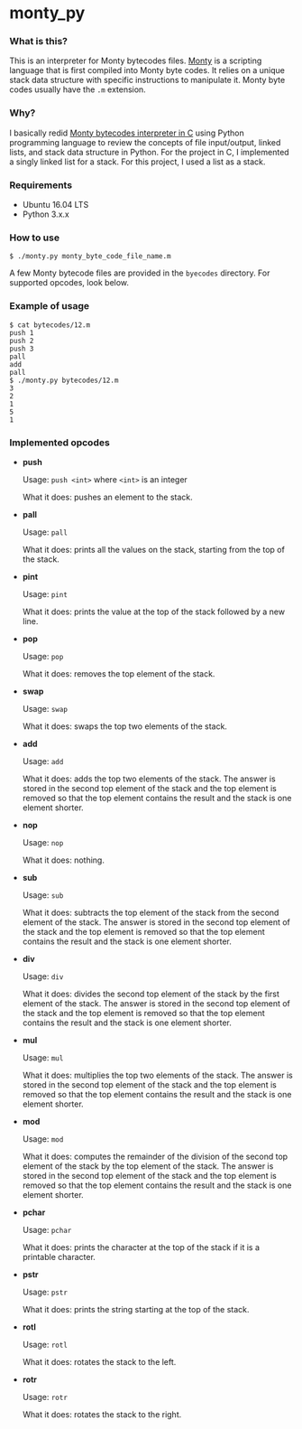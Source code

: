 # monty_py

### What is this?
This is an interpreter for Monty bytecodes files. [Monty](http://montyscoconut.github.io/) is a scripting language that is first compiled into Monty byte codes. It relies on a unique stack data structure with specific instructions to manipulate it. Monty byte codes usually have the `.m` extension.

### Why?
I basically redid [Monty bytecodes interpreter in C](https://github.com/ad-egg/monty) using Python programming language to review the concepts of file input/output, linked lists, and stack data structure in Python. For the project in C, I implemented a singly linked list for a stack. For this project, I used a list as a stack.

### Requirements
- Ubuntu 16.04 LTS
- Python 3.x.x

### How to use
`$ ./monty.py monty_byte_code_file_name.m`

A few Monty bytecode files are provided in the `byecodes` directory. For supported opcodes, look below.

### Example of usage
```
$ cat bytecodes/12.m
push 1
push 2
push 3
pall
add
pall
$ ./monty.py bytecodes/12.m
3
2
1
5
1
```

### Implemented opcodes
- **push**

  Usage: `push <int>` where `<int>` is an integer

  What it does: pushes an element to the stack.

- **pall**

  Usage: `pall`

  What it does: prints all the values on the stack, starting from the top of the stack.

- **pint**

  Usage: `pint`

  What it does: prints the value at the top of the stack followed by a new line.

- **pop**

  Usage: `pop`

  What it does: removes the top element of the stack.

- **swap**

  Usage: `swap`

  What it does: swaps the top two elements of the stack.

- **add**

  Usage: `add`

  What it does: adds the top two elements of the stack. The answer is stored in the second top element of the stack and the top element is removed so that the top element contains the result and the stack is one element shorter.

- **nop**

  Usage: `nop`

  What it does: nothing.

- **sub**

  Usage: `sub`

  What it does: subtracts the top element of the stack from the second element of the stack. The answer is stored in the second top element of the stack and the top element is removed so that the top element contains the result and the stack is one element shorter.

- **div**

  Usage: `div`

  What it does: divides the second top element of the stack by the first element of the stack. The answer is stored in the second top element of the stack and the top element is removed so that the top element contains the result and the stack is one element shorter.

- **mul**

  Usage: `mul`

  What it does: multiplies the top two elements of the stack. The answer is stored in the second top element of the stack and the top element is removed so that the top element contains the result and the stack is one element shorter.

- **mod**

  Usage: `mod`

  What it does: computes the remainder of the division of the second top element of the stack by the top element of the stack. The answer is stored in the second top element of the stack and the top element is removed so that the top element contains the result and the stack is one element shorter.

- **pchar**

  Usage: `pchar`

  What it does: prints the character at the top of the stack if it is a printable character.

- **pstr**

  Usage: `pstr`

  What it does: prints the string starting at the top of the stack.

- **rotl**

  Usage: `rotl`

  What it does: rotates the stack to the left.

- **rotr**

  Usage: `rotr`

  What it does: rotates the stack to the right.
